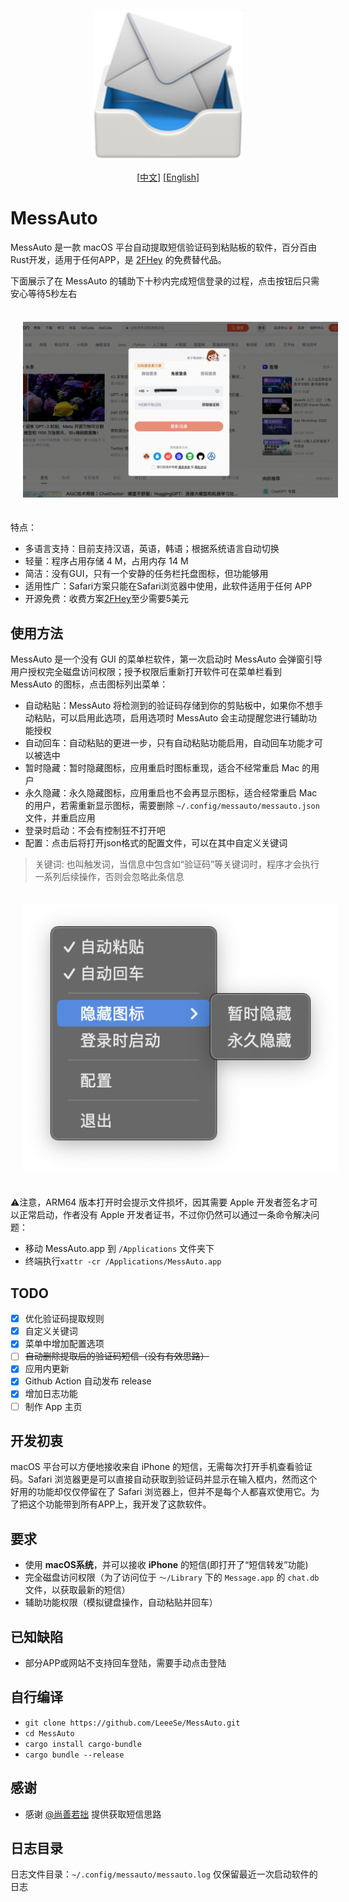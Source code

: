 <p align="center">
  <img src="images/icon.png" width=240 />
</p>

<p align="center">
  [<a href="./README.md">中文</a>] [<a href="docs/README-EN.md">English</a>]<br>
</p>

# MessAuto

MessAuto 是一款 macOS 平台自动提取短信验证码到粘贴板的软件，百分百由Rust开发，适用于任何APP，是 [2FHey](https://2fhey.com/) 的免费替代品。

下面展示了在 MessAuto 的辅助下十秒内完成短信登录的过程，点击按钮后只需安心等待5秒左右

<p align="center">
<img src="images/Verification-in-10s.gif" alt="Verification-in-10s.gif" width=640 style="padding:20px" >
</p>

特点：
- 多语言支持：目前支持汉语，英语，韩语；根据系统语言自动切换
- 轻量：程序占用存储 4 M，占用内存 14 M
- 简洁：没有GUI，只有一个安静的任务栏托盘图标，但功能够用
- 适用性广：Safari方案只能在Safari浏览器中使用，此软件适用于任何 APP
- 开源免费：收费方案[2FHey](https://2fhey.com/)至少需要5美元

## 使用方法

MessAuto 是一个没有 GUI 的菜单栏软件，第一次启动时 MessAuto 会弹窗引导用户授权完全磁盘访问权限；授予权限后重新打开软件可在菜单栏看到 MessAuto 的图标，点击图标列出菜单：
- 自动粘贴：MessAuto 将检测到的验证码存储到你的剪贴板中，如果你不想手动粘贴，可以启用此选项，启用选项时 MessAuto 会主动提醒您进行辅助功能授权
- 自动回车：自动粘贴的更进一步，只有自动粘贴功能启用，自动回车功能才可以被选中
- 暂时隐藏：暂时隐藏图标，应用重启时图标重现，适合不经常重启 Mac 的用户
- 永久隐藏：永久隐藏图标，应用重启也不会再显示图标，适合经常重启 Mac 的用户，若需重新显示图标，需要删除 `~/.config/messauto/messauto.json` 文件，并重启应用
- 登录时启动：不会有控制狂不打开吧
- 配置：点击后将打开json格式的配置文件，可以在其中自定义关键词

 >关键词: 也叫触发词，当信息中包含如“验证码”等关键词时，程序才会执行一系列后续操作，否则会忽略此条信息


<p align="center">
<img src="images/status_item.png" alt="statesitem.jpg" width=548 style="padding:20px" >
</p>

⚠️注意，ARM64 版本打开时会提示文件损坏，因其需要 Apple 开发者签名才可以正常启动，作者没有 Apple 开发者证书，不过你仍然可以通过一条命令解决问题：
- 移动 MessAuto.app 到 `/Applications` 文件夹下
- 终端执行`xattr -cr /Applications/MessAuto.app`

## TODO
- [x] 优化验证码提取规则
- [x] 自定义关键词
- [x] 菜单中增加配置选项
- [ ] ~~自动删除提取后的验证码短信（没有有效思路）~~
- [x] 应用内更新
- [x] Github Action 自动发布 release
- [x] 增加日志功能
- [ ] 制作 App 主页

## 开发初衷

macOS 平台可以方便地接收来自 iPhone 的短信，无需每次打开手机查看验证码。Safari 浏览器更是可以直接自动获取到验证码并显示在输入框内，然而这个好用的功能却仅仅停留在了 Safari 浏览器上，但并不是每个人都喜欢使用它。为了把这个功能带到所有APP上，我开发了这款软件。

## 要求

- 使用 **macOS系统**，并可以接收 **iPhone** 的短信(即打开了“短信转发”功能)
- 完全磁盘访问权限（为了访问位于 `～/Library` 下的 `Message.app` 的 `chat.db` 文件，以获取最新的短信）
- 辅助功能权限（模拟键盘操作，自动粘贴并回车）

## 已知缺陷
- 部分APP或网站不支持回车登陆，需要手动点击登陆

## 自行编译

- `git clone https://github.com/LeeeSe/MessAuto.git`
- `cd MessAuto`
- `cargo install cargo-bundle`
- `cargo bundle --release`


## 感谢

* 感谢 [@尚善若拙](https://sspai.com/post/73072) 提供获取短信思路

## 日志目录

日志文件目录：`~/.config/messauto/messauto.log`
仅保留最近一次启动软件的日志